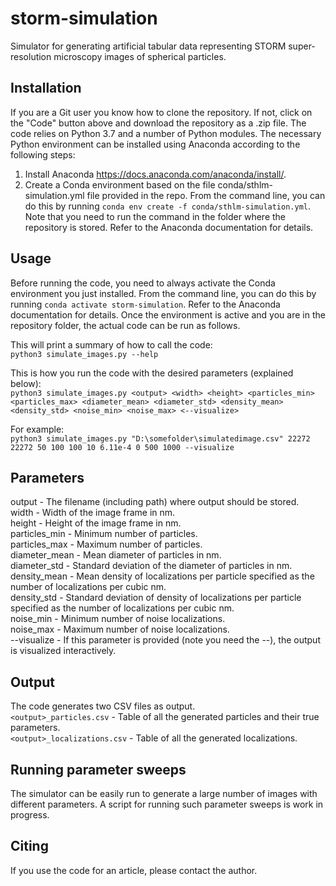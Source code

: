 # storm-simulation
Simulator for generating artificial tabular data representing STORM super-resolution microscopy images of spherical particles.

## Installation
If you are a Git user you know how to clone the repository. If not, click on the "Code" button above and download the repository as a .zip file. The code relies on Python 3.7 and a number of Python modules. The necessary Python environment can be installed using Anaconda according to the following steps:
 
1. Install Anaconda https://docs.anaconda.com/anaconda/install/.
2. Create a Conda environment based on the file conda/sthlm-simulation.yml file provided in the repo. From the command line, you can do this by running `conda env create -f conda/sthlm-simulation.yml`. Note that you need to run the command in the folder where the repository is stored. Refer to the Anaconda documentation for details.

## Usage
Before running the code, you need to always activate the Conda environment you just installed. From the command line, you can do this by running `conda activate storm-simulation`. Refer to the Anaconda documentation for details. Once the environment is active and you are in the repository folder, the actual code can be run as follows.
 
This will print a summary of how to call the code:  
`python3 simulate_images.py --help`

This is how you run the code with the desired parameters (explained below):  
`python3 simulate_images.py <output> <width> <height> <particles_min> <particles_max> <diameter_mean> <diameter_std> <density_mean> <density_std> <noise_min> <noise_max> <--visualize>`
 
For example:  
`python3 simulate_images.py "D:\somefolder\simulatedimage.csv" 22272 22272 50 100 100 10 6.11e-4 0 500 1000 --visualize`
 
## Parameters
output - The filename (including path) where output should be stored.  
width - Width of the image frame in nm.  
height - Height of the image frame in nm.  
particles_min - Minimum number of particles.  
particles_max - Maximum number of particles.  
diameter_mean - Mean diameter of particles in nm.  
diameter_std - Standard deviation of the diameter of particles in nm.  
density_mean - Mean density of localizations per particle specified as the number of localizations per cubic nm.  
density_std - Standard deviation of density of localizations per particle specified as the number of localizations per cubic nm.  
noise_min - Minimum number of noise localizations.  
noise_max - Maximum number of noise localizations.  
--visualize - If this parameter is provided (note you need the --), the output is visualized interactively.  

## Output
The code generates two CSV files as output.  
`<output>_particles.csv` - Table of all the generated particles and their true parameters.  
`<output>_localizations.csv` - Table of all the generated localizations.
  
## Running parameter sweeps
The simulator can be easily run to generate a large number of images with different parameters. A script for running such parameter sweeps is work in progress.

## Citing
If you use the code for an article, please contact the author.
